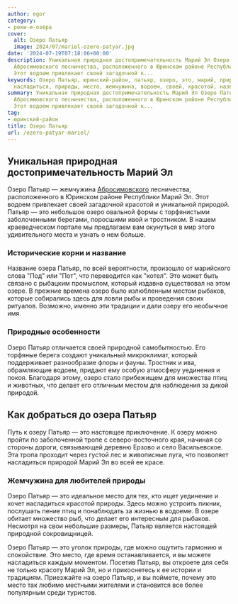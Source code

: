 ```yaml
---
author: egor
category:
- реки-и-озёра
cover:
  alt: Озеро Патьяр
  image: 2024/07/mariel-ozero-patyar.jpg
date: '2024-07-19T07:18:06+00:00'
description: Уникальная природная достопримечательность Марий Эл Озеро Патьяр — жемчужина
  Абросимовского лесничества, расположенного в Юринском районе Республики Марий Эл.
  Этот водоем привлекает своей загадочной к...
keywords: Озеро Патьяр, юринский-район, патьяр, озеро, это, марий, природой, озеру,
  насладиться, природы, место, жемчужина, водоем, своей, красотой, название, озера
summary: Уникальная природная достопримечательность Марий Эл Озеро Патьяр — жемчужина
  Абросимовского лесничества, расположенного в Юринском районе Республики Марий Эл.
  Этот водоем привлекает своей загадочной к...
tag:
- юринский-район
title: Озеро Патьяр
url: /ozero-patyar-mariel/
---
```


## Уникальная природная достопримечательность Марий Эл

Озеро Патьяр — жемчужина [Абросимовского](/derevnya_abrosimovo/) лесничества, расположенного в Юринском районе Республики Марий Эл. Этот водоем привлекает своей загадочной красотой и уникальной природой. Патьяр — это небольшое озеро овальной формы с торфянистыми заболоченными берегами, поросшими ивой и тростником. В нашем краеведческом портале мы предлагаем вам окунуться в мир этого удивительного места и узнать о нем больше.

### Исторические корни и название

Название озера Патьяр, по всей вероятности, произошло от марийского слова "Под" или "Пот", что переводится как "котел". Это может быть связано с рыбацким промыслом, который издавна существовал на этом озере. В прежние времена озеро было излюбленным местом рыбаков, которые собирались здесь для ловли рыбы и проведения своих ритуалов. Возможно, именно эти традиции и дали озеру его необычное имя.

### Природные особенности

Озеро Патьяр отличается своей природной самобытностью. Его торфяные берега создают уникальный микроклимат, который поддерживает разнообразие флоры и фауны. Тростник и ива, обрамляющие водоем, придают ему особую атмосферу уединения и покоя. Благодаря этому, озеро стало прибежищем для множества птиц и животных, что делает его отличным местом для наблюдения за дикой природой.

## Как добраться до озера Патьяр

Путь к озеру Патьяр — это настоящее приключение. К озеру можно пройти по заболоченной тропе с северо-восточного края, начиная со стороны дороги, связывающей деревню Ерзово и село Васильевское. Эта тропа проходит через густой лес и живописные луга, что позволяет насладиться природой Марий Эл во всей ее красе.

### Жемчужина для любителей природы

Озеро Патьяр — это идеальное место для тех, кто ищет уединение и хочет насладиться красотой природы. Здесь можно устроить пикник, послушать пение птиц и понаблюдать за жизнью в водоеме. В озере обитает множество рыб, что делает его интересным для рыбаков. Несмотря на свои небольшие размеры, Патьяр является настоящей природной сокровищницей.

Озеро Патьяр — это уголок природы, где можно ощутить гармонию и спокойствие. Это место, где время останавливается, и вы можете насладиться каждым моментом. Посетив Патьяр, вы откроете для себя не только красоту Марий Эл, но и прикоснетесь к ее истории и традициям. Приезжайте на озеро Патьяр, и вы поймете, почему это место так любимо местными жителями и становится все более популярным среди туристов.